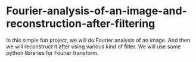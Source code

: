 # Fourier-analysis-of-an-image-and-reconstruction-after-filtering
In this simple fun project, we will do Fourier analysis of an image. And then we will reconstruct it after using various kind of filter. We will use some python libraries for Fourier transform. 
